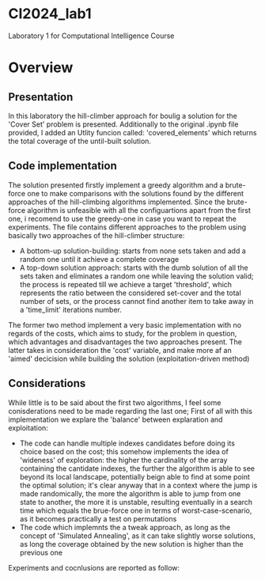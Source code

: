 # CI2024_lab1
Laboratory 1 for Computational Intelligence Course

# Overview
## Presentation
In this laboratory the hill-climber approach for boulig a solution for the 'Cover Set' problem is presented.
Additionally to the original .ipynb file provided, I added an Utlity funcion called:
'covered_elements'
which returns the total coverage of the until-built solution.
## Code implementation
The solution presented firstly implement a greedy algorithm and a brute-force one to make comparisons with the solutions found by the different approaches of the hill-climbing algorithms implemented.
Since the brute-force algorithm is unfeasible with all the configuartions apart from the first one, i recomend to use the greedy-one in case you want to repeat the experiments.
The file contains different approaches to the problem using basically two approaches of the hill-climber structure:

* A bottom-up solution-building: starts from none sets taken and add a random one until it achieve a complete coverage
* A top-down solution approach: starts with the dumb solution of all the sets taken and eliminates a random one while leaving the solution valid; the process is repeated till we achieve a target 'threshold', which represents the ratio between the considered set-cover and the total number of sets, or the process cannot find another item to take away in a 'time_limit' iterations number.

The former two method implement a very basic implementation with no regards of the costs, which aims to study, for the problem in question, which advantages and disadvantages the two approaches present.
The latter takes in consideration the 'cost' variable, and make more af an 'aimed' decicision while building the solution (exploitation-driven method)

## Considerations
While little is to be said about the first two algorithms, I feel some conisderations need to be made regarding the last one;
First of all with this implementation we explare the 'balance' between explaration and exploitation:
* The code can handle multiple indexes candidates before doing its choice based on the cost; this somehow implements the idea of 'wideness' of exploration: the higher the cardinality of the array containing the cantidate indexes, the further the algorithm is able to see beyond its local landscape, potentially beign able to find at some point the optimal solution; it's clear anyway that in a context where the jump is made randomically, the more the algorithm is able to jump from one state to another, the more it is unstable, resulting eventually in a search time which equals the brue-force one in terms of worst-case-scenario, as it becomes practically a test on permutations
* The code which implemnts the a tweak approach, as long as the concept of 'Simulated Annealing', as it can take slightly worse solutions, as long the coverage obtained by the new solution is higher than the previous one

Experiments and cocnlusions are reported as follow:


#
